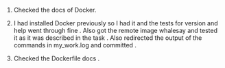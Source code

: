 1. Checked the docs of Docker.

2. I had installed Docker previously so I had it and the tests for version and help went through fine . Also got the remote image whalesay and tested it as it was described in the task . Also redirected the output of the commands in my_work.log and committed .

3. Checked the Dockerfile docs . 




